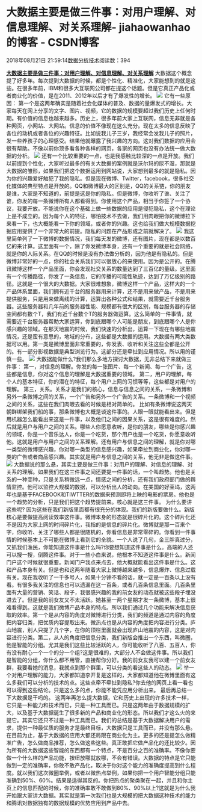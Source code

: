 
# 大数据主要是做三件事：对用户理解、对信息理解、对关系理解​​​​​​​ - jiahaowanhao的博客 - CSDN博客


2018年08月21日 21:59:14[数据分析技术](https://me.csdn.net/jiahaowanhao)阅读数：394


**[大数据主要是做三件事：对用户理解、对信息理解、对关系理解](http://cda.pinggu.org/view/26421.html)**
大数据这个概念提了好多年。每次提到大数据的时候，都是个性化、精准化，大家能想到的就是这些。在很多年前，IBM和很多大互联网公司都在提这个话题。但是它真正产品化或者商业化的价值，是在2011、2012年以后才有了爆发性的增长。
![](http://cda.pinggu.org/uploadfile/image/20180820/20180820065409_45147.png)
它有一些原因：
第一个是这两年确实是随着社会化媒体的普及、数据的量爆发式的增长。大家每天在网上分享的文字、图片、视频，它的数据的规模要超过我们历史上任何时期。有价值的信息也越来越多。历史上，很多年前大家上互联网，信息无非就是各种网页，小网站、大网站。信息的价值不像现在这么充分。现在太多的信息反映了各位的动机或者各位的兴趣特征。比如说我儿子三岁，我经常会发我儿子的照片，发一些养孩子的心理感受。结果他就曝露了我兴趣的方向。这对我们数据的应用会很有帮助。不像以前你顶多看各种各样的网页，各家的网页也没有办法统一做大数据的分析。
![](http://cda.pinggu.org/uploadfile/image/20180820/20180820065359_11150.png)
还有一个比较重要的一点，也是我感触比较深的一点是开放。我们以前提到个性化，大家听过最多的有关大数据的案例就是沃尔玛的尿不湿，那就是大数据的雏形，如果我们把这个数据运用到网站说，大家想到最多的就是隐私。因为你的兴趣爱好触犯了我的隐私。但是现在微博、Twitter，facebook，很多社交化媒体的典型特点是开放的。QQ和微博最大的区别是，QQ的关系链，你的朋友是谁，大家是不知道的，前提是这是你的隐私。但是微博，你收听了谁、关注了谁，你发的每一条微博所有人都看得到。你使用这个产品，相当于你签了一个协议，我要开放。不能说你在这个基础上做一些数据的应用是侵犯隐私，这个在理论上是不成立的。因为每个人的特征，哪怕技术不去做，我们用肉眼把你的微博拉下来看一下，也大概能看一下你的领域，或者你的兴趣。这也给我们做大规模数据挖掘应用提供了一个非常大的前提。隐私的问题在产品形成之前就解决了。
![](http://cda.pinggu.org/uploadfile/image/20180820/20180820065352_97636.png)
我这里简单列了一下微博的数据情况，我们每天发的微博，还有图片，现在都是以数百亿的来计算。这里面有一个，除了你发微博本身，还有一个重要的就是社会网络，就是你的人际关系。在QQ的时候是没有办法做分析的，因为他是有隐私的。但是微博非常好的一点，你的社会关系我们可以很放心的来使用。因为是公开的。在腾讯微博这样一个产品里面，你会发现社交关系的数量达到了三百亿的量级。这里面有一个传播路径，你发了一条信息，它的传播的可能性轨迹，达到了万亿级别的路径。这就是一个很大的大数据。大家很难想象，微博这样一个产品，这样大的一个产品体系里面，我们拥有近千台的服务器用来计算，还不是用来做产品，不是用来提供服务，只是用来做离线的计算，运算出各种公式和结果，就需要近千台服务器。这些服务器和几年前的服务器性能、规模都有很大的区别，每台服务器的存储空间都有数个T，我们有近千台数个T的服务器做运算。这么简单的一件事情，就需要近千台服务器帮助大家运算，你到底跟哪个人可能是朋友，到底跟哪个人是你感兴趣的领域。在那天地震的时候，我们快速的分析出，运算一下现在有哪些地震情况，还是蛮有意思的，地域的分布，这些都是大数据的运用。大数据有两大类数据可以用。第一类是微博里面非常重要的，你发表、收听和关注这些全都是公开的。有一部分影视数据是典型浏览行为。这部分还是牵扯到应用情况。所以用的谨慎一些。
![](http://cda.pinggu.org/uploadfile/image/20180820/20180820065345_24089.png)
大数据能做什么?我们那么多地方探讨大数据，无非总结下来就做三件事：
第一，对信息的理解。你发的每一张图片、每一个新闻、每一个广告，这些都是信息，你对这个信息的理解是大数据重要的领域。
第二，用户的理解，每个人的基本特征，你的潜在的特征，每个用户上网的习惯等等，这些都是对用户的理解。
第三，关系。关系才是我们的核心，信息与信息之间的关系，一条微博和另外一条微博之间的关系，一个广告和另外一个广告的关系。一条微博和一个视频之间的关系，这些在我们肉眼去看的时候是相对简单的。
比如有条微博说这两天朝鲜绑架我们船的事，那条微博也大概是谈这件事的。人眼一眼就能看出来。但是用机器怎么能看出来这是一件事，以及他们之间的因果关系，这是很有难度的。然后就是用户与用户之间的关系。哪些人你愿意收听，是你的朋友，哪些是你感兴趣的领域，你是一个音乐达人，你是一个吃货，那个用户也是一个吃货，你愿意收听他。这就是用户与用户之间的关系理解。还有用户与信息之间的理解，就是你对哪一类型的微博感兴趣，你对哪一类型的信息感兴趣，如果牵扯到商业化，你对哪一类的广告或者商品感兴趣。其实就是用户与信息之间的关系，他无非是做这件事。
![](http://cda.pinggu.org/uploadfile/image/20180820/20180820065339_81074.png)
大数据说的那么悬，其实主要是做三件事：对用户的理解、对信息的理解、对关系的理解。如果我们在这三件事之间还要提一件事的话，一个叫趋势。他也是关系的一种变种，只是关系稍微远一点，情感之间的分析，还有我们政府部门做的舆情监控。他可以监控大规模的数据，可以分析出人的动向。在美国的好莱坞，这两年也是基于FACEBOOK和TIWTTER的数据来预测即将上映的电影的票房。他也是一个趋势的分析，只是我们把这个趋势提前来。核心就是这三件事。
为什么要讲这些呢?
因为这些在我们新版里面都有很充分的体现。我们的新版要做什么。新版核心是要做提高阅读效率这件事。微博本身的形态就是很碎片化的。这个碎片化还不是因为大家上网的时间碎片化，我指的是信息的碎片化。微博就是那一百来个字，你收听、关注了哪些人都是很随机的，你看信息是非常零碎的。你看到一件事情的时候基本上不可能在微博上看到它的全貌。一个人说了几句，金三胖真过分，又抓我们渔民，你能知道这件事是什么吗?你要想知道这件事是什么。高端的人还可以搜一搜，倒腾这件事。对于一些小白来说，他根本不知道这件事是什么。新闻门户这个时候就很重要。新闻门户我点来点去，他大概就能看出这件事是什么。这和产品本身有关。但是也和这两年随着大家上微博越来越多，信息爆炸、信息过载有关。现在我收听了一千多号人，如果十分钟不看的话，就一定是一百条以上没有看。有很多我关注的信息也可以遗漏在这一百条，或者几百条信息里面。几百条里面有大量的营销、笑话、段子，我很感兴趣的我的前女友的动态就被这些段子埋没进去了。但是我的前女友又不太活跃。她甚至一两个星期才发一条微博，基本上很难看得到。这就是我们微博产品本身的特点。所以我们通过几个功能来解决信息获取的效率。第一个是从内容的角度对微博进行分类，我们的频道是通过内容的角度把内容归类，把优质内容提取出来。微热点也是从内容的角度把内容进行分类。庐山地震，别人只提了几个字，在你的顶栏里面就会出现庐山地震的内容，这是对内容进行分类。第二，从人的角度把信息分类，我们新版会推出一个东西，叫微圈，他是智能的分组。尤其是我们这些比较活跃的人，你可能收听了八百、五百人，你有没有耐心一个一个的分一个组?这是很难的，大部分人不会做这件事。所以我们是智能的分组，你什么都不用管，直接帮你分好。我的前女友我可以建一个前女友群，我要看她的消息，我就点到那个群里，可以分类的看这些人的动态。
![](http://cda.pinggu.org/uploadfile/image/20180820/20180820065331_35818.png)
举一个对用户理解的能力，大家都知道李开复是这样的，大家都知道他在微博里面有这么多我们可以分析的技术的点。这些点牵不牵扯到隐私?你去他的网页上看一看也可以得到这些结论。只是这么多的点，你能不能凭应用分析出来。
最后再总结一下大数据是干吗的。
这两年再怎么提大数据，它和历史上出现的许多技术一样，它只是一种能力和技术而已，只是一种工具而已。只是这两年由于数据规模的扩大，以及基于大数据诞生了很多新的产品和商业化的形态。所以我们才这么火的来提它。其实它还只不过是一种工具而已。我们的总结是基于大数据解决用户的需求，提供一种最优质的服务才是最终目标，大数据只是工具而已，并没有那么悬。
在目前为止，基于大数据的应用大都还局限在商业化为主。更多的还是提怎么做精准广告，怎么做商品推荐，怎么做这些这些。真正敢把它做产品化的还比较少。因为所有的大数据这些智能的东西都有一个特点，不是百分之百的准确率。不像你要做一个什么样的产品功能，按纽放哪就放哪，不会有错误。大数据的特点是它只能做到一定的准确率，你敢不敢产品化，取决于你对这个能力的准确度提高到什么程度。就以我们这次微圈举例，或者以微热点举例，如果你把一个用户智能分组只能准确到50%、60%。结果是适得其反的。你把热点的聚类聚在一起，并且和你主页上的信息匹配的时候，你的准确率敢不敢做到80%、90%以上?这就是为什么我开始跟大家讲大数据。其实就是第一次我们也是大规模的把大数据这种技术的能力和腾讯对数据独有的数据规模的优势应用到产品中去。

